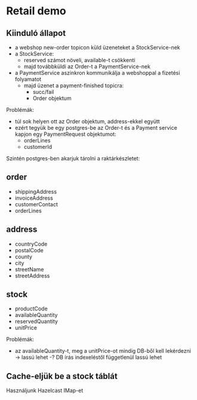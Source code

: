 # Retail demo

## Kiinduló állapot

 - a webshop new-order topicon küld üzeneteket a StockService-nek
 - a StockService:
    - reserved számot növeli, available-t csökkenti
    - majd továbbküldi az Order-t a PaymentService-nek
 - a PaymentService aszinkron kommunikálja a webshoppal a fizetési folyamatot
    - majd üzenet a payment-finished topicra:
        * succ/fail
        * Order objektum

Problémák:
 - túl sok helyen ott az Order objektum, address-ekkel együtt
 - ezért tegyük be egy postgres-be az Order-t és a Payment service kapjon egy
 PaymentRequest objektumot:
    - orderLines
    - customerId

Szintén postgres-ben akarjuk tárolni a raktárkészletet:

order
-----
 - shippingAddress
 - invoiceAddress
 - customerContact
 - orderLines

address
-------
 - countryCode
 - postalCode
 - county
 - city
 - streetName
 - streetAddress

stock
-----
 - productCode
 - availableQuantity
 - reservedQuantity
 - unitPrice

Problémák:
 - az availableQuantity-t, meg a unitPrice-ot mindig DB-ből kell lekérdezni -> lassú lehet
 -? DB írás indexeléstől függetlenül lassú lehet


## Cache-eljük be a stock táblát

Használjunk Hazelcast IMap-et